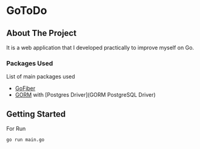 # GoToDo

## About The Project

It is a web application that I developed practically to improve myself on Go.

### Packages Used

List of main packages used

* [GoFiber](https://github.com/gofiber/fiber)
* [GORM](https://github.com/go-gorm/gorm) with [Postgres Driver](GORM PostgreSQL Driver)

## Getting Started
For Run
  ```sh
  go run main.go
  ```
